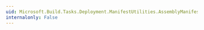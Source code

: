 ```yaml
---
uid: Microsoft.Build.Tasks.Deployment.ManifestUtilities.AssemblyManifest.XmlExternalProxyStubs
internalonly: False
---
```

